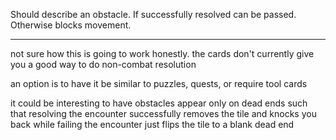 Should describe an obstacle. If successfully resolved can be passed. Otherwise blocks movement.

---

not sure how this is going to work honestly. the cards don't currently give you a good way to do non-combat resolution

an option is to have it be similar to puzzles, quests, or require tool cards

it could be interesting to have obstacles appear only on dead ends such that resolving the encounter successfully removes the tile and knocks you back while failing the encounter just flips the tile to a blank dead end